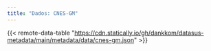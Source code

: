 ```yaml
---
title: "Dados: CNES-GM"
---
```


{{< remote-data-table "https://cdn.statically.io/gh/dankkom/datasus-metadata/main/metadata/data/cnes-gm.json" >}}
